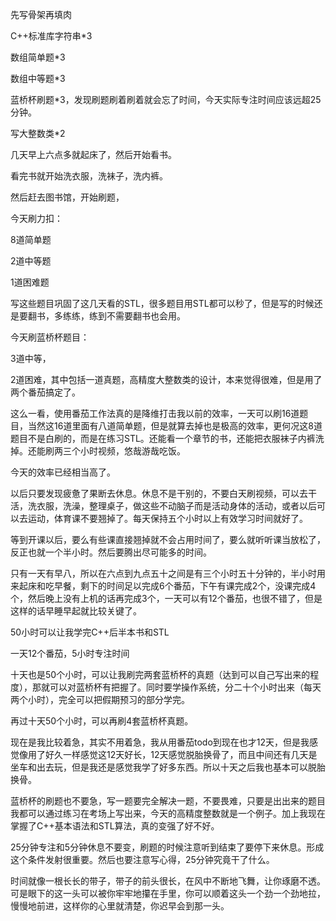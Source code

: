 先写骨架再填肉

C++标准库字符串*3

数组简单题*3

数组中等题*3

蓝桥杯刷题*3，发现刷题刷着刷着就会忘了时间，今天实际专注时间应该远超25分钟。

写大整数类*2



几天早上六点多就起床了，然后开始看书。

看完书就开始洗衣服，洗袜子，洗内裤。

然后赶去图书馆，开始刷题，

今天刷力扣：

8道简单题

2道中等题

1道困难题

写这些题目巩固了这几天看的STL，很多题目用STL都可以秒了，但是写的时候还是要翻书，多练练，练到不需要翻书也会用。

今天刷蓝桥杯题目：

3道中等，

2道困难，其中包括一道真题，高精度大整数类的设计，本来觉得很难，但是用了两个番茄搞定了。

这么一看，使用番茄工作法真的是降维打击我以前的效率，一天可以刷16道题目，当然这16道里面有八道简单题，但是就算去掉也是极高的效率，更何况这8道题目不是白刷的，而是在练习STL。还能看一个章节的书，还能把衣服袜子内裤洗掉。还能刷两三个小时视频，悠哉游哉吃饭。

今天的效率已经相当高了。

以后只要发现疲惫了果断去休息。休息不是干别的，不要白天刷视频，可以去干活，洗衣服，洗澡，整理桌子，做这些不动脑子而是活动身体的活动，或者以后可以去运动，体育课不要翘掉了。每天保持五个小时以上有效学习时间就好了。

等到开课以后，要么有些课直接翘掉就不会占用时间了，要么就听听课当放松了，反正也就一个半小时。然后要腾出尽可能多的时间。

只有一天有早八，所以在六点到九点五十之间是有三个小时五十分钟的，半小时用来起床和吃早餐，剩下的时间足以完成6个番茄，下午有课完成2个，没课完成4个，然后晚上没有上机的话再完成3个，一天可以有12个番茄，也很不错了，但是这样的话早睡早起就比较关键了。

50小时可以让我学完C++后半本书和STL

一天12个番茄，5小时专注时间

十天也是50个小时，可以让我刷完两套蓝桥杯的真题（达到可以自己写出来的程度），那就可以对蓝桥杯有把握了。同时要学操作系统，分二十个小时出来（每天两个小时），完全可以把假期预习的部分学完。

再过十天50个小时，可以再刷4套蓝桥杯真题。

现在是我比较着急，其实不用着急，我从用番茄todo到现在也才12天，但是我感觉像用了好久一样感觉这12天好长，12天感觉脱胎换骨了，而且中间还有几天是坐车和出去玩，但是我还是感觉我学了好多东西。所以十天之后我也基本可以脱胎换骨。

蓝桥杯的刷题也不要急，写一题要完全解决一题，不要畏难，只要是出出来的题目我都可以通过练习在考场上写出来，今天的高精度整数就是一个例子。加上我现在掌握了C++基本语法和STL算法，真的变强了好不好。

25分钟专注和5分钟休息不要变，刷题的时候注意听到结束了要停下来休息。形成这个条件发射很重要。然后也要注意写心得，25分钟究竟干了什么。

时间就像一根长长的带子，带子的前头很长，在风中不断地飞舞，让你琢磨不透。可是眼下的这一头可以被你牢牢地攥在手里，你可以顺着这头一个劲一个劲地拉，慢慢地前进，这样你的心里就清楚，你迟早会到那一头。